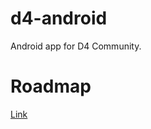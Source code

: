 # d4-android
Android app for D4 Community.

# Roadmap
[Link](https://docs.google.com/spreadsheets/d/1uD93oYKea3MFwNi3qm5N93Nz9slwvXI-Hta9WFbYSwk/edit?usp=sharing)
